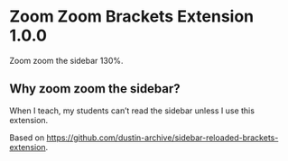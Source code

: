 Zoom Zoom Brackets Extension 1.0.0
=========

Zoom zoom the sidebar 130%.

## Why zoom zoom the sidebar?

When I teach, my students can’t read the sidebar unless I use this extension.

Based on https://github.com/dustin-archive/sidebar-reloaded-brackets-extension.
